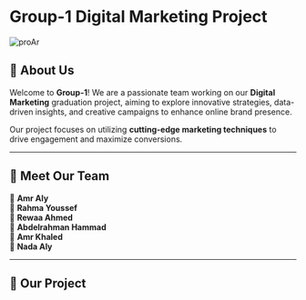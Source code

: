 #  Group-1 Digital Marketing Project  

![proAr](https://github.com/user-attachments/assets/6f1827e2-9e59-4428-8785-503340301ed0)  

## 📌 About Us  
Welcome to **Group-1**! We are a passionate team working on our **Digital Marketing** graduation project, aiming to explore innovative strategies, data-driven insights, and creative campaigns to enhance online brand presence.  

Our project focuses on utilizing **cutting-edge marketing techniques** to drive engagement and maximize conversions.  

---

## 👥 Meet Our Team  
🔹 **Amr Aly**  
🔹 **Rahma Youssef**  
🔹 **Rewaa Ahmed**  
🔹 **Abdelrahman Hammad**  
🔹 **Amr Khaled**  
🔹 **Nada Aly**  

---

## 🎯 Our Project  

